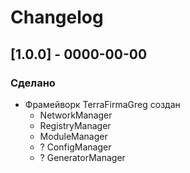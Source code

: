 # Changelog

## [1.0.0] - 0000-00-00

### Сделано

- Фрамейворк TerraFirmaGreg создан
  - NetworkManager
  - RegistryManager
  - ModuleManager
  - ? ConfigManager
  - ? GeneratorManager


